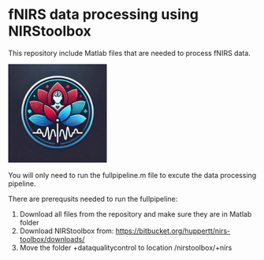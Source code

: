# fNIRS data processing using NIRStoolbox

This repository include Matlab files that are needed to process fNIRS data.

<img src="fNIRS-analysis-logo.webp" alt="Project Logo" width="200">


You will only need to run the fullpipeline.m file to excute the data processing pipeline.

There are prerequsits needed to run the fullpipeline:
1) Download all files from the repository and make sure they are in Matlab folder
2) Download NIRStoolbox from: https://bitbucket.org/huppertt/nirs-toolbox/downloads/
3) Move the folder +dataqualitycontrol to location /nirstoolbox/+nirs 
